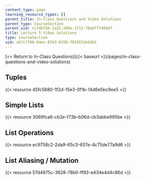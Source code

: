 ```yaml
---
content_type: page
learning_resource_types: []
parent_title: In-Class Questions and Video Solutions
parent_type: CourseSection
parent_uid: cc74bf5b-1a22-399e-2712-70abfff469d7
title: Lecture 5 Video Solutions
type: CourseSection
uid: a57c7786-04ec-0743-8250-f01957eb34b1
---
```


[\<\< Return to In-Class Questions]({{< baseurl >}}/pages/in-class-questions-and-video-solutions)

Tuples
------

{{< resource 45fc5680-1f2d-15e3-0f1b-14d6e5bc9ee5 >}}

Simple Lists
------------

{{< resource 3069fca6-cb3e-f73b-b06d-cb3abbe995be >}}

List Operations
---------------

{{< resource ec9758c2-2da9-65c3-657e-4c75de77a9d6 >}}

List Aliasing / Mutation
------------------------

{{< resource 57d4875c-3628-78b0-ff93-e434e4d4c86d >}}